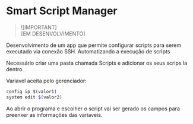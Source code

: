 # Smart Script Manager

> ![IMPORTANT]    
[EM DESENVOLVIMENTO]

Desenvolvimento de um app que permite configurar scripts para serem executado via conexão SSH. Automatizando a execução de scripts

Necessário criar uma pasta chamada Scripts e adicionar os seus scrips la dentro.  

Variavel aceita pelo gerenciador:

```bash
config ip $(valor1)
system edit $(valor2)
```

Ao abrir o programa e escolher o script vai ser gerado os campos para preenxer as informações das variaveis.
